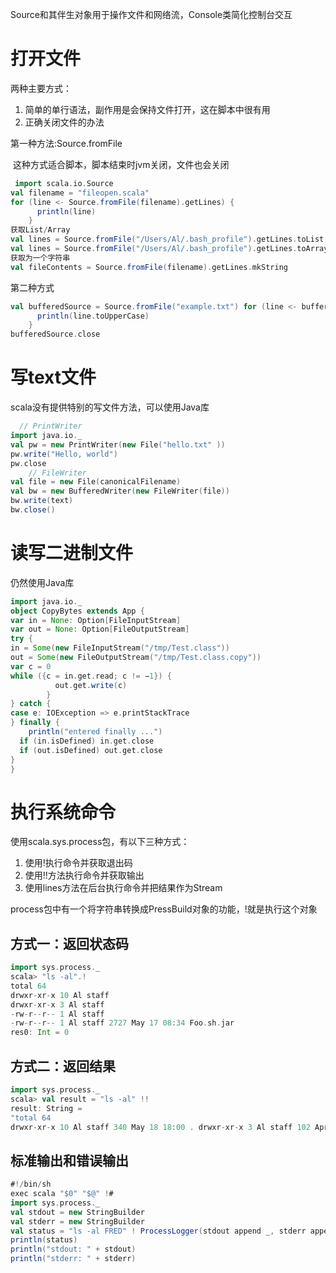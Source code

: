 Source和其伴生对象用于操作文件和网络流，Console类简化控制台交互

# 打开文件

两种主要方式：

1. 简单的单行语法，副作用是会保持文件打开，这在脚本中很有用
2. 正确关闭文件的办法

第一种方法:Source.fromFile

​		这种方式适合脚本，脚本结束时jvm关闭，文件也会关闭

```scala
 import scala.io.Source
val filename = "fileopen.scala"
for (line <- Source.fromFile(filename).getLines) {
      println(line)
    }
获取List/Array
val lines = Source.fromFile("/Users/Al/.bash_profile").getLines.toList 
val lines = Source.fromFile("/Users/Al/.bash_profile").getLines.toArray
获取为一个字符串
val fileContents = Source.fromFile(filename).getLines.mkString
```

第二种方式

```scala
val bufferedSource = Source.fromFile("example.txt") for (line <- bufferedSource.getLines) {
      println(line.toUpperCase)
    }
bufferedSource.close
```

# 写text文件

scala没有提供特别的写文件方法，可以使用Java库

```scala
  // PrintWriter
import java.io._
val pw = new PrintWriter(new File("hello.txt" )) 
pw.write("Hello, world")
pw.close
    // FileWriter
val file = new File(canonicalFilename)
val bw = new BufferedWriter(new FileWriter(file)) 
bw.write(text)
bw.close()
```

# 读写二进制文件

仍然使用Java库

```scala
import java.io._
object CopyBytes extends App {
var in = None: Option[FileInputStream] 
var out = None: Option[FileOutputStream]
try {
in = Some(new FileInputStream("/tmp/Test.class"))
out = Some(new FileOutputStream("/tmp/Test.class.copy")) 
var c = 0
while ({c = in.get.read; c != −1}) {
          out.get.write(c)
        }
} catch {
case e: IOException => e.printStackTrace
} finally {
    println("entered finally ...") 
  if (in.isDefined) in.get.close 
  if (out.isDefined) out.get.close
} 
}
```

# 执行系统命令

使用scala.sys.process包，有以下三种方式：

1. 使用!执行命令并获取退出码
2. 使用!!方法执行命令并获取输出
3. 使用lines方法在后台执行命令并把结果作为Stream

process包中有一个将字符串转换成PressBuild对象的功能，!就是执行这个对象

## 方式一：返回状态码

```scala
import sys.process._
scala> "ls -al".!
total 64
drwxr-xr-x 10 Al staff
drwxr-xr-x 3 Al staff
-rw-r--r-- 1 Al staff
-rw-r--r-- 1 Al staff 2727 May 17 08:34 Foo.sh.jar 
res0: Int = 0
```

## 方式二：返回结果

```scala
import sys.process._
scala> val result = "ls -al" !!
result: String =
"total 64
drwxr-xr-x 10 Al staff 340 May 18 18:00 . drwxr-xr-x 3 Al staff 102 Apr 4 17:58 .. -rw-r--r-- 1 Al staff 118 May 17 08:34 Foo.sh -rw-r--r-- 1 Al staff 2727 May 17 08:34 Foo.sh.jar "
```

## 标准输出和错误输出

```scala
#!/bin/sh
exec scala "$0" "$@" !#
import sys.process._
val stdout = new StringBuilder
val stderr = new StringBuilder
val status = "ls -al FRED" ! ProcessLogger(stdout append _, stderr append _)
println(status)
println("stdout: " + stdout)
println("stderr: " + stderr)
```

